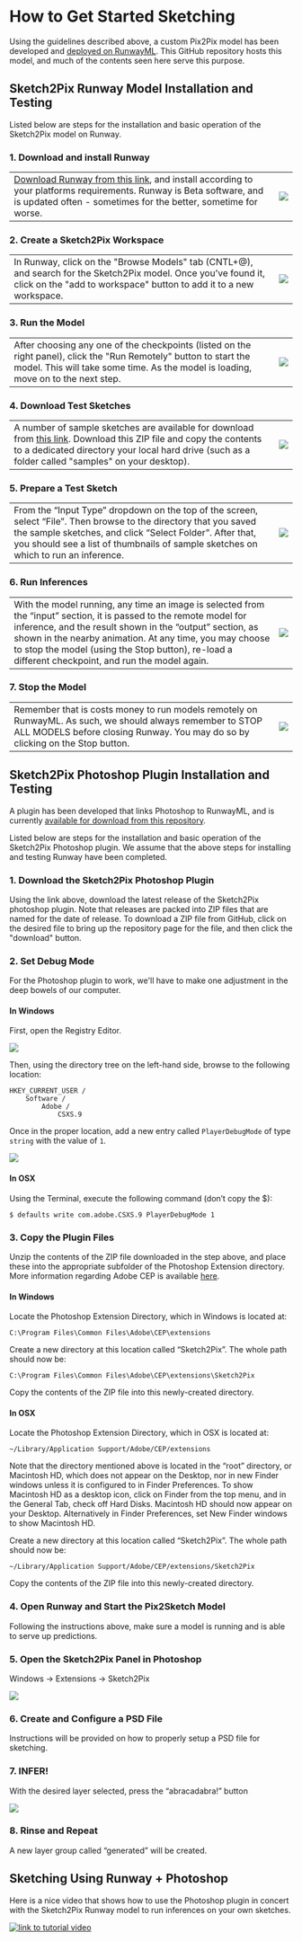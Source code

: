 # How to Get Started Sketching
Using the guidelines described above, a custom Pix2Pix model has been developed and [deployed on RunwayML](https://open-app.runwayml.com/?model=ksteinfe/Sketch2Pix). This GitHub repository hosts this model, and much of the contents seen here serve this purpose.

## Sketch2Pix Runway Model Installation and Testing
Listed below are steps for the installation and basic operation of the Sketch2Pix model on Runway.

### 1. Download and install Runway
|||
|-|-|
|[Download Runway from this link](https://runwayml.com/download/), and install according to your platforms requirements. Runway is Beta software, and is updated often - sometimes for the better, sometime for worse.  | ![](http://media.ksteinfe.com/200317/sketch2pix_demo_image14.png) |

### 2. Create a Sketch2Pix Workspace
|||
|-|-|
|In Runway, click on the "Browse Models" tab (CNTL+@), and search for the Sketch2Pix model. Once you’ve found it, click on the "add to workspace" button to add it to a new workspace.  | ![](http://media.ksteinfe.com/200317/sketch2pix_demo_image1.gif) |

### 3. Run the Model
|||
|-|-|
|After choosing any one of the checkpoints (listed on the right panel), click the "Run Remotely" button to start the model. This will take some time. As the model is loading, move on to the next step.  | ![](http://media.ksteinfe.com/200317/sketch2pix_demo_image3.png) |

### 4. Download Test Sketches
|||
|-|-|
|A number of sample sketches are available for download from [this link](https://github.com/ksteinfe/runway_sketch2pix/raw/master/photoshop_plugin/releases/sketch_samples.zip). Download this ZIP file and copy the contents to a dedicated directory your local hard drive (such as a folder called "samples" on your desktop).  | ![](http://media.ksteinfe.com/200317/sketch2pix_demo_image6.jpg) |

### 5. Prepare a Test Sketch
|||
|-|-|
|From the “Input Type” dropdown on the top of the screen, select “File”. Then browse to the directory that you saved the sample sketches, and click “Select Folder”. After that, you should see a list of thumbnails of sample sketches on which to run an inference.  | ![](http://media.ksteinfe.com/200317/sketch2pix_demo_image7.png) |

### 6. Run Inferences
|||
|-|-|
|With the model running, any time an image is selected from the “input” section, it is passed to the remote model for inference, and the result shown in the “output” section, as shown in the nearby animation. At any time, you may choose to stop the model (using the Stop button), re-load a different checkpoint, and run the model again.   | ![](http://media.ksteinfe.com/200317/sketch2pix_demo_image8.gif) |

### 7. Stop the Model
|||
|-|-|
|Remember that is costs money to run models remotely on RunwayML. As such, we should always remember to STOP ALL MODELS before closing Runway. You may do so by clicking on the Stop button.  | ![](http://media.ksteinfe.com/200317/sketch2pix_demo_image10.png) |

## Sketch2Pix Photoshop Plugin Installation and Testing
A plugin has been developed that links Photoshop to RunwayML, and is currently [available for download from this repository](https://github.com/ksteinfe/runway_sketch2pix/tree/master/photoshop_plugin/releases).

Listed below are steps for the installation and basic operation of the Sketch2Pix Photoshop plugin. We assume that the above steps for installing and testing Runway have been completed.

### 1. Download the Sketch2Pix Photoshop Plugin
Using the link above, download the latest release of the Sketch2Pix photoshop plugin. Note that releases are packed into ZIP files that are named for the date of release. To download a ZIP file from GitHub, click on the desired file to bring up the repository page for the file, and then click the "download" button.

### 2. Set Debug Mode
For the Photoshop plugin to work, we'll have to make one adjustment in the deep bowels of our computer.

#### In Windows
First, open the Registry Editor. 

![](http://media.ksteinfe.com/200317/sketch2pix_demo_image2.png)

Then, using the directory tree on the left-hand side, browse to the following location:

	HKEY_CURRENT_USER / 
		Software / 
			Adobe / 
				CSXS.9


Once in the proper location, add a new entry called `PlayerDebugMode` of type `string` with the value of `1`.

![](http://media.ksteinfe.com/200317/sketch2pix_demo_image13.gif)

#### In OSX
Using the Terminal, execute the following command (don’t copy the $):

	$ defaults write com.adobe.CSXS.9 PlayerDebugMode 1


### 3. Copy the Plugin Files
Unzip the contents of the ZIP file downloaded in the step above, and place these into the appropriate subfolder of the Photoshop Extension directory. More information regarding Adobe CEP is available [here](https://github.com/Adobe-CEP/CEP-Resources/blob/master/CEP_9.x/Documentation/CEP%209.0%20HTML%20Extension%20Cookbook.md#extension-folders).

#### In Windows
Locate the Photoshop Extension Directory, which in Windows is located at:

	C:\Program Files\Common Files\Adobe\CEP\extensions

Create a new directory at this location called “Sketch2Pix”. The whole path should now be:

	C:\Program Files\Common Files\Adobe\CEP\extensions\Sketch2Pix

Copy the contents of the ZIP file into this newly-created directory.

#### In OSX
Locate the Photoshop Extension Directory, which in OSX is located at:

	~/Library/Application Support/Adobe/CEP/extensions

Note that the directory mentioned above is located in the “root” directory, or Macintosh HD, which does not appear on the Desktop, nor in new Finder windows unless it is configured to in Finder Preferences. To show Macintosh HD as a desktop icon, click on Finder from the top menu, and in the General Tab, check off Hard Disks. Macintosh HD should now appear on your Desktop. Alternatively in Finder Preferences, set New Finder windows to show Macintosh HD.

Create a new directory at this location called “Sketch2Pix”. The whole path should now be:

	~/Library/Application Support/Adobe/CEP/extensions/Sketch2Pix

Copy the contents of the ZIP file into this newly-created directory.


### 4. Open Runway and Start the Pix2Sketch Model
Following the instructions above, make sure a model is running and is able to serve up predictions.

### 5. Open the Sketch2Pix Panel in Photoshop
Windows -> Extensions -> Sketch2Pix

![](http://media.ksteinfe.com/200317/sketch2pix_demo_image11.png)

### 6. Create and Configure a PSD File
Instructions will be provided on how to properly setup a PSD file for sketching.

### 7. INFER!
With the desired layer selected, press the “abracadabra!” button

![](http://media.ksteinfe.com/200317/sketch2pix_demo_image4.png)

### 8. Rinse and Repeat
A new layer group called “generated” will be created.


## Sketching Using Runway + Photoshop
Here is a nice video that shows how to use the Photoshop plugin in concert with the Sketch2Pix Runway model to run inferences on your own sketches.


[![link to tutorial video](http://media.ksteinfe.com/200317/sketch2pix_in_photoshop.png)](http://media.ksteinfe.com/200317/sketch2pix_in_photoshop.mp4)

